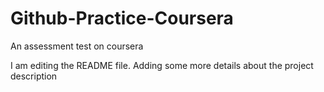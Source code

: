 # Github-Practice-Coursera
An assessment test on coursera

I am editing the README file. Adding some more details about the project description
